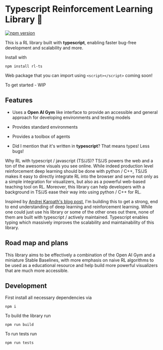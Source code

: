 # Typescript Reinforcement Learning Library 🤖

[![npm version](https://badge.fury.io/js/rl-ts.svg)](https://badge.fury.io/js/rl-ts)

This is a RL library built with **typescript**, enabling faster bug-free development and scalability and more.

Install with 

```
npm install rl-ts
```

Web package that you can import using `<script></script>` coming soon!

To get started - WIP

## Features

- Uses a **Open AI Gym** like interface to provide an accessible and general approach for developing environments and testing models

- Provides standard environments

- Provides a toolbox of agents

- Did I mention that it's written in **typescript**? That means types! Less bugs!

Why RL with typescript / javascript (TS/JS)? TS/JS powers the web and a ton of the awesome visuals you see online. 
While indeed production level reinforcement deep learning should be done with python / C++, TS/JS makes it easy to directly integrate RL 
into the browser and serve not only as a simple integration for visualizers, but also as a powerful web-based teaching tool on RL. Moreover, this library can help developers with a background in TS/JS ease their way into using python / C++ for RL.

Inspired by [Andrej Karpath's blog post](http://karpathy.github.io/2016/05/31/rl/), I'm building this to get a strong, end to end understanding of deep learning and reinforcement learning. While one could just use his library or some of the other ones out there, none of them are built with typescript / actively maintained. Typescript enables typing which massively improves the scalability and maintainability of this library.

## Road map and plans

This library aims to be effectively a combination of the Open AI Gym and a miniature Stable Baselines, with more emphasis on naive RL algorithms to be used as a educational resource and help build more powerful visualizers that are much more accessible.

## Development

First install all necessary dependencies via 

```
npm i
```

To build the library run

```
npm run build
```

To run tests run

```
npm run tests
```